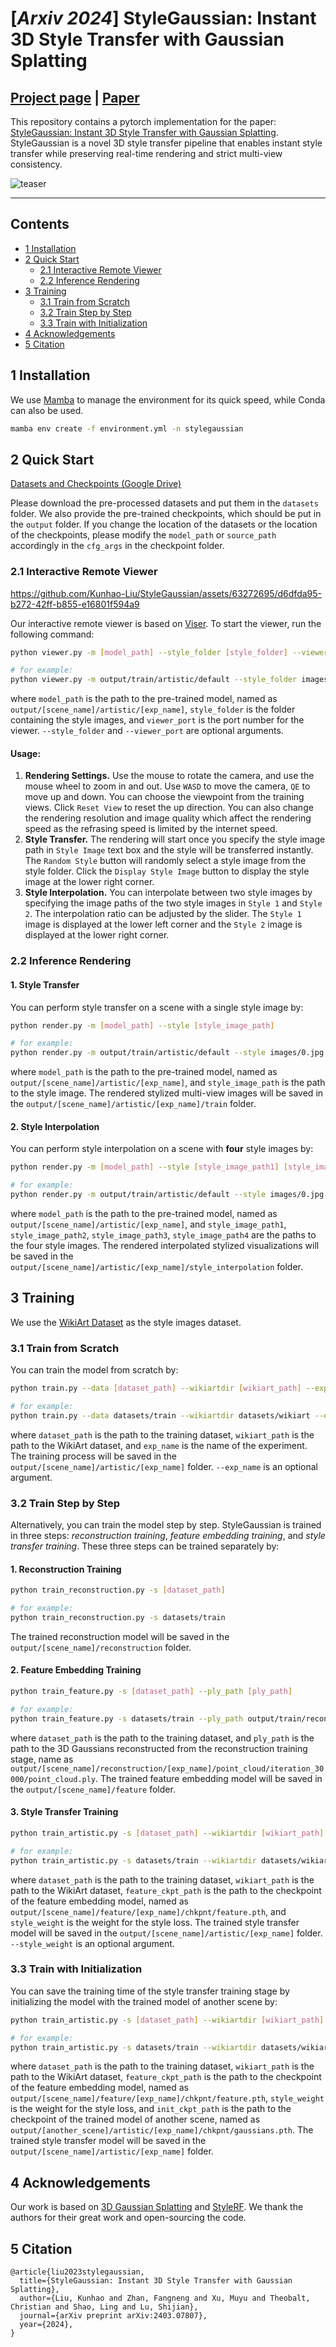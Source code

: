 # [*Arxiv 2024*] StyleGaussian: Instant 3D Style Transfer with Gaussian Splatting

## [Project page](https://kunhao-liu.github.io/StyleGaussian/) |  [Paper](https://arxiv.org/abs/2403.07807)

This repository contains a pytorch implementation for the paper: [StyleGaussian: Instant 3D Style Transfer with Gaussian Splatting](https://arxiv.org/abs/2403.07807). StyleGaussian is a novel 3D style transfer pipeline that enables instant style transfer while preserving real-time rendering and strict multi-view consistency. 

![teaser](https://kunhao-liu.github.io/StyleGaussian/resources/teaser.jpg)


---

## Contents
- [1 Installation](#1-installation)
- [2 Quick Start](#2-quick-start)
  - [2.1 Interactive Remote Viewer](#21-interactive-remote-viewer)
  - [2.2 Inference Rendering](#22-inference-rendering)
- [3 Training](#3-training)
  - [3.1 Train from Scratch](#31-train-from-scratch)
  - [3.2 Train Step by Step](#32-train-step-by-step)
  - [3.3 Train with Initialization](#33-train-with-initialization)
- [4 Acknowledgements](#4-acknowledgements)
- [5 Citation](#5-citation)

## 1 Installation

We use [Mamba](https://mamba.readthedocs.io/en/latest/installation/mamba-installation.html) to manage the environment for its quick speed, while Conda can also be used. 
```bash
mamba env create -f environment.yml -n stylegaussian
```

## 2 Quick Start

[Datasets and Checkpoints (Google Drive)](https://drive.google.com/drive/folders/1xHGXniVL3nh6G7pKDkZR1SJlfvo4YB1J?usp=sharing)

Please download the pre-processed datasets and put them in the `datasets` folder. We also provide the pre-trained checkpoints, which should be put in the `output` folder. If you change the location of the datasets or the location of the checkpoints, please modify the `model_path` or `source_path` accordingly in the `cfg_args` in the checkpoint folder.

### 2.1 Interactive Remote Viewer

https://github.com/Kunhao-Liu/StyleGaussian/assets/63272695/d6dfda95-b272-42ff-b855-e16801f594a9

Our interactive remote viewer is based on [Viser](https://github.com/nerfstudio-project/viser). To start the viewer, run the following command:
```bash
python viewer.py -m [model_path] --style_folder [style_folder] --viewer_port [viewer_port]

# for example:
python viewer.py -m output/train/artistic/default --style_folder images --viewer_port 8080
```
where `model_path` is the path to the pre-trained model, named as `output/[scene_name]/artistic/[exp_name]`, `style_folder` is the folder containing the style images, and `viewer_port` is the port number for the viewer. `--style_folder` and `--viewer_port` are optional arguments.

#### Usage:
 1. **Rendering Settings.** Use the mouse to rotate the camera, and use the mouse wheel to zoom in and out. Use `WASD` to move the camera, `QE` to move up and down. You can choose the viewpoint from the training views. Click `Reset View` to reset the up direction.  You can also change the rendering resolution and image quality which affect the rendering speed as the refrasing speed is limited by the internet speed. 
 2. **Style Transfer.** The rendering will start once you specify the style image path in `Style Image` text box and the style will be transferred instantly. The `Random Style` button will randomly select a style image from the style folder. Click the `Display Style Image` button to display the style image at the lower right corner.
 3. **Style Interpolation.** You can interpolate between two style images by specifying the image paths of the two style images in `Style 1` and `Style 2`. The interpolation ratio can be adjusted by the slider. The  `Style 1` image is displayed at the lower left corner and the `Style 2` image is displayed at the lower right corner.


### 2.2 Inference Rendering

#### 1. Style Transfer
You can perform style transfer on a scene with a single style image by:
```bash
python render.py -m [model_path] --style [style_image_path] 

# for example:
python render.py -m output/train/artistic/default --style images/0.jpg
```
where `model_path` is the path to the pre-trained model, named as `output/[scene_name]/artistic/[exp_name]`, and `style_image_path` is the path to the style image. The rendered stylized multi-view images will be saved in the `output/[scene_name]/artistic/[exp_name]/train` folder.

#### 2. Style Interpolation
You can perform style interpolation on a scene with **four** style images by:
```bash
python render.py -m [model_path] --style [style_image_path1] [style_image_path2] [style_image_path3] [style_image_path4]

# for example:
python render.py -m output/train/artistic/default --style images/0.jpg images/1.jpg images/2.jpg images/3.jpg
```
where `model_path` is the path to the pre-trained model, named as `output/[scene_name]/artistic/[exp_name]`, and `style_image_path1`, `style_image_path2`, `style_image_path3`, `style_image_path4` are the paths to the four style images. The rendered interpolated stylized visualizations will be saved in the `output/[scene_name]/artistic/[exp_name]/style_interpolation` folder.


## 3 Training
We use the [WikiArt Dataset](https://www.kaggle.com/datasets/ipythonx/wikiart-gangogh-creating-art-gan) as the style images dataset.

### 3.1 Train from Scratch
You can train the model from scratch by:
```bash
python train.py --data [dataset_path] --wikiartdir [wikiart_path] --exp_name [exp_name]

# for example:
python train.py --data datasets/train --wikiartdir datasets/wikiart --exp_name default
```
where `dataset_path` is the path to the training dataset, `wikiart_path` is the path to the WikiArt dataset, and `exp_name` is the name of the experiment. The training process will be saved in the `output/[scene_name]/artistic/[exp_name]` folder. `--exp_name` is an optional argument.

### 3.2 Train Step by Step
Alternatively, you can train the model step by step. StyleGaussian is trained in three steps: *reconstruction training*, *feature embedding training*, and *style transfer training*. These three steps can be trained separately by:

#### 1. Reconstruction Training
```bash
python train_reconstruction.py -s [dataset_path]

# for example:
python train_reconstruction.py -s datasets/train
```
The trained reconstruction model will be saved in the `output/[scene_name]/reconstruction` folder.

#### 2. Feature Embedding Training
```bash
python train_feature.py -s [dataset_path] --ply_path [ply_path]

# for example:
python train_feature.py -s datasets/train --ply_path output/train/reconstruction/default/point_cloud/iteration_30000/point_cloud.ply
```
where `dataset_path` is the path to the training dataset, and `ply_path` is the path to the 3D Gaussians reconstructed from the reconstruction training stage, name as `output/[scene_name]/reconstruction/[exp_name]/point_cloud/iteration_30000/point_cloud.ply`. The trained feature embedding model will be saved in the `output/[scene_name]/feature` folder.


#### 3. Style Transfer Training
```bash
python train_artistic.py -s [dataset_path] --wikiartdir [wikiart_path] --ckpt_path [feature_ckpt_path] --style_weight [style_weight] 

# for example:
python train_artistic.py -s datasets/train --wikiartdir datasets/wikiart --ckpt_path output/train/feature/default/chkpnt/feature.pth --style_weight 10
```
where `dataset_path` is the path to the training dataset, `wikiart_path` is the path to the WikiArt dataset, `feature_ckpt_path` is the path to the checkpoint of the feature embedding model, named as `output/[scene_name]/feature/[exp_name]/chkpnt/feature.pth`, and `style_weight` is the weight for the style loss. The trained style transfer model will be saved in the `output/[scene_name]/artistic/[exp_name]` folder. `--style_weight` is an optional argument.

### 3.3 Train with Initialization
You can save the training time of the style transfer training stage by initializing the model with the trained model of another scene by:
```bash
python train_artistic.py -s [dataset_path] --wikiartdir [wikiart_path] --ckpt_path [feature_ckpt_path] --style_weight [style_weight] --decoder_path [init_ckpt_path]

# for example:
python train_artistic.py -s datasets/train --wikiartdir datasets/wikiart --ckpt_path output/train/feature/default/chkpnt/feature.pth --style_weight 10 --decoder_path output/truck/artistic/default/chkpnt/gaussians.pth
```
where `dataset_path` is the path to the training dataset, `wikiart_path` is the path to the WikiArt dataset, `feature_ckpt_path` is the path to the checkpoint of the feature embedding model, named as `output/[scene_name]/feature/[exp_name]/chkpnt/feature.pth`, `style_weight` is the weight for the style loss, and `init_ckpt_path` is the path to the checkpoint of the trained model of another scene, named as `output/[another_scene]/artistic/[exp_name]/chkpnt/gaussians.pth`. The trained style transfer model will be saved in the `output/[scene_name]/artistic/[exp_name]` folder.

## 4 Acknowledgements

Our work is based on [3D Gaussian Splatting](https://github.com/graphdeco-inria/gaussian-splatting) and [StyleRF](https://github.com/Kunhao-Liu/StyleRF). We thank the authors for their great work and open-sourcing the code.

## 5 Citation

```
@article{liu2023stylegaussian,
  title={StyleGaussian: Instant 3D Style Transfer with Gaussian Splatting},
  author={Liu, Kunhao and Zhan, Fangneng and Xu, Muyu and Theobalt, Christian and Shao, Ling and Lu, Shijian},
  journal={arXiv preprint arXiv:2403.07807},
  year={2024},
}
```
